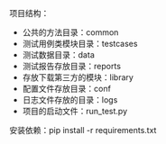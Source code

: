 项目结构：
- 公共的方法目录：common
- 测试用例类模块目录：testcases
- 测试数据目录：data
- 测试报告存放目录：reports
- 存放下载第三方的模块：library
- 配置文件存放目录：conf
- 日志文件存放的目录：logs
- 项目的启动文件：run_test.py


安装依赖：pip install -r requirements.txt
